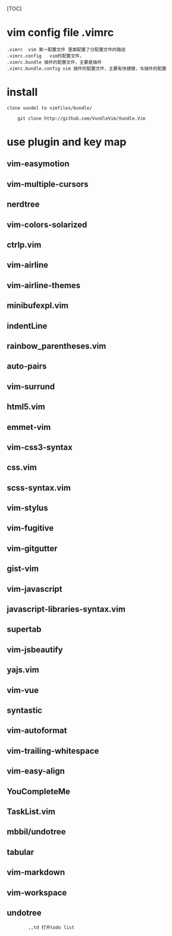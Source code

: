 [TOC]
# vim config file .vimrc
	.vimrc  vim 第一配置文件 里面配置了分配置文件的路径
	.vimrc.config 	vim的配置文件，
	.vimrc.bundle 插件的配置文件，主要是插件
	.vimrc.bundle.config vim 插件的配置文件，主要有快捷键，与插件的配置

# install 
	clone vundel to vimfiles/bundle/ 
```
	git clone http://github.com/VundleVim/Vundle.Vim
```

# use plugin and key map

## vim-easymotion

## vim-multiple-cursors
## nerdtree
## vim-colors-solarized
## ctrlp.vim
## vim-airline
## vim-airline-themes
## minibufexpl.vim
## indentLine
## rainbow_parentheses.vim
## auto-pairs
## vim-surrund
## html5.vim
## emmet-vim
## vim-css3-syntax
## css.vim
## scss-syntax.vim
## vim-stylus
## vim-fugitive
## vim-gitgutter
## gist-vim
## vim-javascript
## javascript-libraries-syntax.vim
## supertab
## vim-jsbeautify
## yajs.vim
## vim-vue
## syntastic
## vim-autoformat
## vim-trailing-whitespace
## vim-easy-align
## YouCompleteMe
## TaskList.vim
## mbbil/undotree
## tabular
## vim-markdown
## vim-workspace


## undotree

```
		,,td 打开todo list
```


